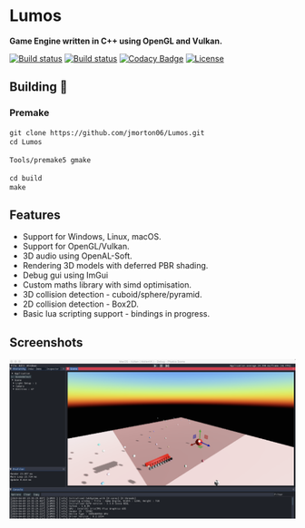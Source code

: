 # Lumos

**Game Engine written in C++ using OpenGL and Vulkan.**

[![Build status](https://img.shields.io/appveyor/ci/jmorton06/Lumos.svg?style=flat-square&label=Windows)](https://ci.appveyor.com/project/jmorton06/Lumos) [![Build status]( https://img.shields.io/travis/jmorton06/Lumos.svg?style=flat-square&label=Linux%20macOS)](https://travis-ci.org/jmorton06/Lumos)
[![Codacy Badge](https://img.shields.io/codacy/grade/87b98e66b49044e2b98508c050705dcf.svg?style=flat-square)](https://www.codacy.com/app/jmorton06/Lumos?utm_source=github.com&amp;utm_medium=referral&amp;utm_content=jmorton06/Lumos&amp;utm_campaign=Badge_Grade)
[![License](http://img.shields.io/:license-mit-blue.svg?style=flat-square)](http://doge.mit-license.org)

## Building  🔨
 
### Premake
```
git clone https://github.com/jmorton06/Lumos.git
cd Lumos

Tools/premake5 gmake

cd build
make
```

## Features

* Support for Windows, Linux, macOS.
* Support for OpenGL/Vulkan.
* 3D audio using OpenAL-Soft.
* Rendering 3D models with deferred PBR shading.
* Debug gui using ImGui
* Custom maths library with simd optimisation.
* 3D collision detection - cuboid/sphere/pyramid.
* 2D collision detection - Box2D.
* Basic lua scripting support - bindings in progress.

## Screenshots

![Lumos](/Resources/Screenshot.png?raw=true)
